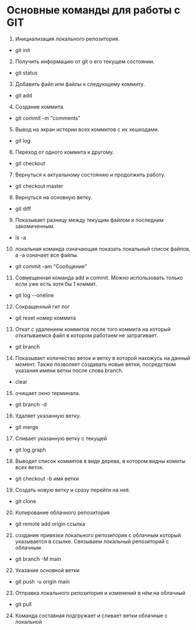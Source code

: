 # Основные команды для работы с GIT

1. Инициализация локального репозитория.
 * git init
 2. Получить информацию от git о его текущем состоянии.
* git status
3. Добавить файл или файлы к следующему коммиту.
* git add
4. Создание коммита.
- git commit -m "comments"
5. Вывод на экран истории всех коммитов с их хешкодами.
- git log
6. Переход от одного коммита к другому.
- git checkout
7. Вернуться к актуальному состоянию и продолжить работу.
- git checkout master
8. Вернуться на основную ветку.
- git diff
9. Показывает разницу между текущим файлом и последним закомиченным.
- ls -a
10. локальная команда означающая показать локальный список файлов, а -а означает все файлы.
- git commit -am "Сообщение"
11. Совмещенная команда add и commit. Можно использовать только если уже есть хотя бы 1 коммит.
- git log --oneline
12. Сокращенный гит лог
- git reset номер коммита
13. Откат с удалением коммитов после того коммита на который откатываемся файл в котором работаем не затрагивает.
- git branch
14. Показывает количество веток и ветку в которой нахожусь на данный момент. Также позволяет создавать новые ветки, посредством указания имени ветки после слова branch.
- clear 
15. очищает окно терминала.
 - git branch -d 
 16. Удаляет указанную ветку.
 - git merge 
 17. Сливает указанную ветку с текущей
 - git log graph
 18. Выводит список коммитов в виде дерева, в котором видны комиты всех веток.
 - git checkout -b имя ветки
 19. Создать новую ветку и сразу перейти на неё.
- git clone 
20. Копирование облачного репозитория 
- git remote add origin ссылка
21. создание привязки локального репозитория с облачным который указывается в ссылке. Связываем локальный репозиторий с облачным.
- git branch -M main
22. Указание основной ветки
- git push -u origin main
23. Отправка локального репозитория и изменений в нём на облачный
 - git pull
 24. Команда составная подгружает и сливает ветки облачные с локальной
